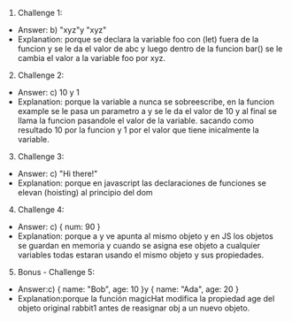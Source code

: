 1. Challenge 1:
  - Answer: b) "xyz"y "xyz"
  - Explanation: porque  se declara la variable foo con (let) fuera de la funcion y se le da el valor de abc y luego dentro de la funcion  bar() se le cambia el valor a la variable foo por xyz. 


2. Challenge 2:
  - Answer: c) 10 y 1
  - Explanation: porque la variable a nunca se sobreescribe, en la funcion example se le pasa un parametro a y se le da el valor de 10  y al final se llama la funcion pasandole el valor de la variable. sacando como resultado 10 por la funcion y 1 por el valor que tiene inicalmente la variable.


3. Challenge 3:
  - Answer: c) "Hi there!"
  - Explanation: porque en javascript las declaraciones de funciones se elevan (hoisting) al principio del dom


4. Challenge 4:
  - Answer: c) { num: 90 }
  - Explanation: porque a y ve apunta al mismo objeto y en JS los objetos se guardan en memoria y cuando se asigna ese objeto a cualquier variables todas estaran usando el mismo objeto y sus propiedades.


5. Bonus - Challenge 5:
  - Answer:c) { name: "Bob", age: 10 }y { name: "Ada", age: 20 }
  - Explanation:porque la función magicHat modifica la propiedad age del objeto original rabbit1 antes de reasignar obj a un nuevo objeto.

